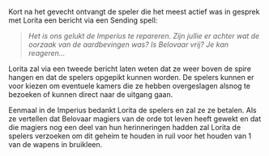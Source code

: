 Kort na het gevecht ontvangt de speler die het meest actief was in gesprek met Lorita een bericht via een Sending spell:

>*Het is ons gelukt de Imperius te repareren. Zijn jullie er achter wat de oorzaak van de aardbevingen was? Is Belovaar vrij? Je kan reageren...*

Lorita zal via een tweede bericht laten weten dat ze weer boven de spire hangen en dat de spelers opgepikt kunnen worden.
De spelers kunnen er voor kiezen om eventuele kamers die ze hebben overgeslagen alsnog te bezoeken of kunnen direct naar de uitgang gaan. 

Eenmaal in de Imperius bedankt Lorita de spelers en zal ze ze betalen. Als ze vertellen dat Belovaar magiers van de orde tot leven heeft gewekt en dat die magiers nog een deel van hun herinneringen hadden zal Lorita de spelers verzoeken om dit geheim te houden in ruil voor het houden van 1 van de wapens in bruikleen.